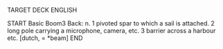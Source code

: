TARGET DECK
ENGLISH

START
Basic
Boom3
Back: n. 1 pivoted spar to which a sail is attached. 2 long pole carrying a microphone, camera, etc. 3 barrier across a harbour etc. [dutch, = *beam]
END
